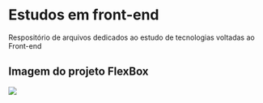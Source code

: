 # Estudos em front-end
Respositório de arquivos dedicados ao estudo de tecnologias voltadas ao Front-end
## Imagem do projeto FlexBox
![](https://i.imgur.com/nmBatC7.png)
